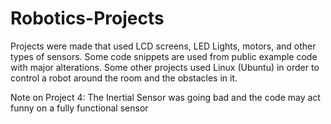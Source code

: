 # Robotics-Projects
Projects were made that used LCD screens, LED Lights, motors, and other types of sensors. Some code snippets are used from public example code with major alterations.
Some other projects used Linux (Ubuntu) in order to control a robot around the room and the obstacles in it.

Note on Project 4: The Inertial Sensor was going bad and the code may act funny on a fully functional sensor
